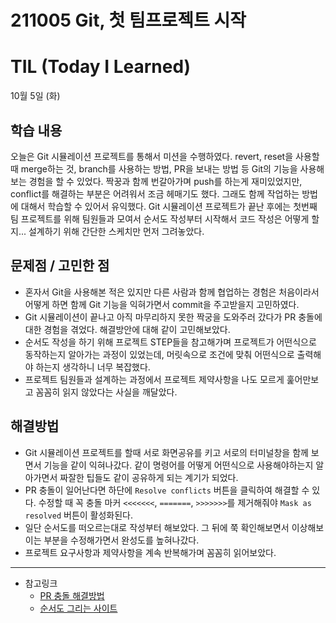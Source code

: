 # 211005 Git, 첫 팀프로젝트 시작
# TIL (Today I Learned)

10월 5일 (화)

## 학습 내용
오늘은 Git 시뮬레이션 프로젝트를 통해서 미션을 수행하였다. revert, reset을 사용할 때 merge하는 것, branch를 사용하는 방법, PR을 보내는 방법 등 Git의 기능을 사용해보는 경험을 할 수 있었다. 짝꿍과 함께 번갈아가며 push를 하는게 재미있었지만, conflict를 해결하는 부분은 어려워서 조금 헤매기도 했다. 그래도 함께 작업하는 방법에 대해서 학습할 수 있어서 유익했다. Git 시뮬레이션 프로젝트가 끝난 후에는 첫번째 팀 프로젝트를 위해 팀원들과 모여서 순서도 작성부터 시작해서 코드 작성은 어떻게 할지... 설계하기 위해 간단한 스케치만 먼저 그려놓았다.
&nbsp;
## 문제점 / 고민한 점
- 혼자서 Git을 사용해본 적은 있지만 다른 사람과 함께 협업하는 경험은 처음이라서 어떻게 하면 함께 Git 기능을 익혀가면서 commit을 주고받을지 고민하였다.
- Git 시뮬레이션이 끝나고 아직 마무리하지 못한 짝궁을 도와주러 갔다가 PR 충돌에 대한 경험을 겪었다. 해결방안에 대해 같이 고민해보았다.
- 순서도 작성을 하기 위해 프로젝트 STEP들을 참고해가며 프로젝트가 어떤식으로 동작하는지 알아가는 과정이 있었는데, 머릿속으로 조건에 맞춰 어떤식으로 출력해야 하는지 생각하니 너무 복잡했다.
- 프로젝트 팀원들과 설계하는 과정에서 프로젝트 제약사항을 나도 모르게 훑어만보고 꼼꼼히 읽지 않았다는 사실을 깨달았다.
&nbsp;
## 해결방법
- Git 시뮬레이션 프로젝트를 할때 서로 화면공유를 키고 서로의 터미널창을 함께 보면서 기능을 같이 익혀나갔다. 같이 명령어를 어떻게 어떤식으로 사용해야하는지 알아가면서 짜잘한 팁들도 같이 공유하게 되는 계기가 되었다.
- PR 충돌이 일어난다면 하단에 <code>Resolve conflicts</code> 버튼을 클릭하여 해결할 수 있다. 수정할 때 꼭 충돌 마커 <code><<<<<<<</code>, <code>=======</code>, <code>>>>>>>></code>를 제거해줘야 <code>Mask as resolved</code> 버튼이 활성화된다.
- 일단 순서도를 떠오르는대로 작성부터 해보았다. 그 뒤에 쭉 확인해보면서 이상해보이는 부분을 수정해가면서 완성도를 높혀나갔다.
- 프로젝트 요구사항과 제약사항을 계속 반복해가며 꼼꼼히 읽어보았다.
&nbsp;

---

- 참고링크
    - [PR 충돌 해결방법](https://docs.github.com/en/github/collaborating-with-pull-requests/addressing-merge-conflicts/resolving-a-merge-conflict-on-github)
    - [순서도 그리는 사이트](https://app.diagrams.net/)
